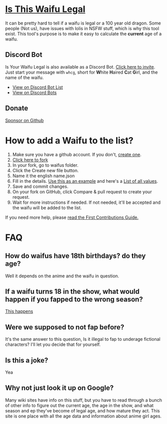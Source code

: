 # [Is This Waifu Legal](https://yourwaifu.dev/is-your-waifu-legal/)

It can be pretty hard to tell if a waifu is legal or a 100 year old dragon. Some people (Not us), have issues with lolis in NSFW stuff, which is why this tool exist. This tool's purpose is to make it easy to calculate the **current** age of a waifu.

## Discord Bot

Is Your Waifu Legal is also available as a Discord Bot. [Click here to invite](https://discordapp.com/oauth2/authorize?client_id=185977385416523776&scope=bot&permissions=18432). Just start your message with ``whcg``, short for **W**hite **H**aired **C**at **G**irl, and the name of the waifu.
 * [View on Discord Bot List](https://top.gg/bot/186151807699910656)
 * [View on Discord Bots](https://discord.bots.gg/bots/186151807699910656)

## Donate 

[Sponsor on Github](https://github.com/sponsors/yourWaifu)

# How to add a Waifu to the list?

1. Make sure you have a github account. If you don't, [create one](https://github.com/join).
2. [Click here to fork](https://github.com/yourWaifu/is-this-waifu-legal/fork)
3. In your fork, go to waifus folder.
4. Click the Create new file button.
5. Name it the english name.json
6. Fill in the details. [Use this as an example](https://github.com/yourWaifu/is-this-waifu-legal/tree/master/waifus/futaba%20sakura.json) and here's a [List of all values](https://github.com/yourWaifu/is-this-waifu-legal/tree/master/reference.md#reference).
7. Save and commit changes.
8. On your fork on GitHub, click Compare & pull request to create your request.
9. Wait for more instructions if needed. If not needed, it'll be accepted and the waifu will be added to the list.

If you need more help, please [read the First Contributions Guide.](https://github.com/firstcontributions/first-contributions/blob/master/README.md)

# FAQ

## How do waifus have 18th birthdays? do they age?

Well it depends on the anime and the waifu in question.

## If a waifu turns 18 in the show, what would happen if you fapped to the wrong season?

[This happens](https://www.youtube.com/watch?v=08vk9g-jcsM)

## Were we supposed to not fap before?

It's the same answer to this question, Is it illegal to fap to underage fictional characters? I'll let you decide that for yourself.

## Is this a joke?

Yea

## Why not just look it up on Google?

Many wiki sites have info on this stuff, but you have to read through a bunch of other info to figure out the current age, the age in the show, and what season and ep they've become of legal age, and how mature they act. This site is one place with all the age data and information about anime girl ages.
